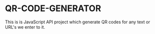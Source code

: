 # QR-CODE-GENERATOR
This is is JavaScript API project which generate QR codes for any  text or URL's we enter to it.
